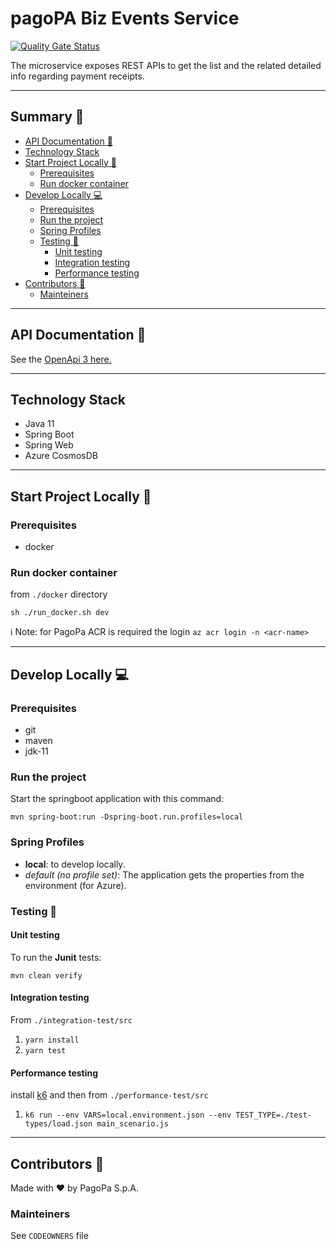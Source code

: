 # pagoPA Biz Events Service

[![Quality Gate Status](https://sonarcloud.io/api/project_badges/measure?project=pagopa_pagopa-biz-events-service&metric=alert_status)](https://sonarcloud.io/dashboard?id=pagopa_pagopa-biz-events-service)

The microservice exposes REST APIs to get the list and the related detailed info regarding payment receipts.

---
## Summary 📖

- [API Documentation 📖](#api-documentation---)
- [Technology Stack](#technology-stack)
- [Start Project Locally 🚀](#start-project-locally---)
    * [Prerequisites](#prerequisites)
    * [Run docker container](#run-docker-container)
- [Develop Locally 💻](#develop-locally---)
    * [Prerequisites](#prerequisites-1)
    * [Run the project](#run-the-project)
    * [Spring Profiles](#spring-profiles)
    * [Testing 🧪](#testing---)
        + [Unit testing](#unit-testing)
        + [Integration testing](#integration-testing)
        + [Performance testing](#performance-testing)
- [Contributors 👥](#contributors---)
    * [Mainteiners](#mainteiners)


---
## API Documentation 📖
See the [OpenApi 3 here.](https://editor.swagger.io/?url=https://raw.githubusercontent.com/pagopa/pagopa-biz-events-service/main/openapi/openapi.json)

---

## Technology Stack
- Java 11
- Spring Boot
- Spring Web
- Azure CosmosDB
---

## Start Project Locally 🚀

### Prerequisites
- docker

### Run docker container
from `./docker` directory

`sh ./run_docker.sh dev`

ℹ️ Note: for PagoPa ACR is required the login `az acr login -n <acr-name>`

---

## Develop Locally 💻

### Prerequisites
- git
- maven
- jdk-11

### Run the project

Start the springboot application with this command:

`mvn spring-boot:run -Dspring-boot.run.profiles=local`



### Spring Profiles

- **local**: to develop locally.
- _default (no profile set)_: The application gets the properties from the environment (for Azure).


### Testing 🧪

#### Unit testing

To run the **Junit** tests:

`mvn clean verify`

#### Integration testing
From `./integration-test/src`

1. `yarn install`
2. `yarn test`

#### Performance testing
install [k6](https://k6.io/) and then from `./performance-test/src`

1. `k6 run --env VARS=local.environment.json --env TEST_TYPE=./test-types/load.json main_scenario.js`


---

## Contributors 👥
Made with ❤️ by PagoPa S.p.A.

### Mainteiners
See `CODEOWNERS` file
